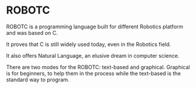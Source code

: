 # ROBOTC
ROBOTC is a programming language built for different
Robotics platform and was based on C.

It proves that C is still widely used today,
even in the Robotics field. 

It also offers Natural Language, an elusive dream
in computer science.

There are two modes for the ROBOTC: text-based and graphical.
Graphical is for beginners, to help them in the process
while the text-based is the standard way to program.

